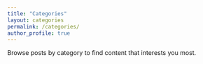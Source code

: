 ```yaml
---
title: "Categories"
layout: categories
permalink: /categories/
author_profile: true
---
```


Browse posts by category to find content that interests you most. 